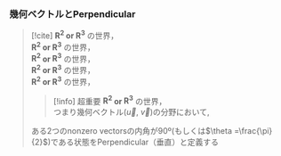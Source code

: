### 幾何ベクトルとPerpendicular

> [!cite]
> **$\boldsymbol{R^2}$ or  $\boldsymbol{R^3}$** の世界，<br>
> **$\boldsymbol{R^2}$ or  $\boldsymbol{R^3}$** の世界，<br>
> **$\boldsymbol{R^2}$ or  $\boldsymbol{R^3}$** の世界，<br>
> **$\boldsymbol{R^2}$ or  $\boldsymbol{R^3}$** の世界，<br>
> **$\boldsymbol{R^2}$ or  $\boldsymbol{R^3}$** の世界，<br>
> > [!info] 超重要
> > **$\boldsymbol{R^2}$ or  $\boldsymbol{R^3}$** の世界，<br>
> > つまり幾何ベクトル($\vec{{u}}$, $\vec{{v}}$)の分野において,<br>
> 
> ある2つのnonzero vectorsの内角が90º(もしくは$\theta =\frac{\pi}{2}$)である状態をPerpendicular（垂直）と定義する


###



